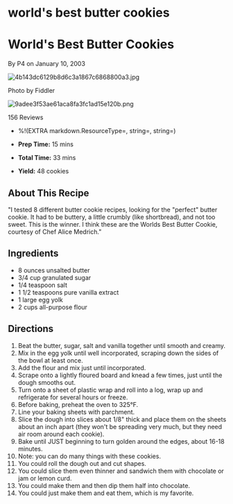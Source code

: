 # world's best butter cookies

# World's Best Butter Cookies

By P4 on January 10, 2003

![4b143dc6129b8d6c3a1867c6868800a3.jpg](image/4b143dc6129b8d6c3a1867c6868800a3.jpg)

Photo by Fiddler

![9adee3f53ae61aca8fa3fc1ad15e120b.png](image/9adee3f53ae61aca8fa3fc1ad15e120b.png)

156 Reviews
* %!(EXTRA markdown.ResourceType=, string=, string=)

* **Prep Time:** 15 mins
* **Total Time:** 33 mins
* **Yield:** 48 cookies

## About This Recipe

"I tested 8 different butter cookie recipes, looking for the "perfect" butter cookie. It had to be buttery, a little crumbly (like shortbread), and not too sweet. This is the winner. I think these are the Worlds Best Butter Cookie, courtesy of Chef Alice Medrich."

## Ingredients

* 8 ounces unsalted butter
* 3/4 cup granulated sugar
* 1/4 teaspoon salt
* 1 1/2 teaspoons pure vanilla extract
* 1 large egg yolk
* 2 cups all-purpose flour

## Directions

1. Beat the butter, sugar, salt and vanilla together until smooth and creamy.
2. Mix in the egg yolk until well incorporated, scraping down the sides of the bowl at least once.
3. Add the flour and mix just until incorporated.
4. Scrape onto a lightly floured board and knead a few times, just until the dough smooths out.
5. Turn onto a sheet of plastic wrap and roll into a log, wrap up and refrigerate for several hours or freeze.
6. Before baking, preheat the oven to 325°F.
7. Line your baking sheets with parchment.
8. Slice the dough into slices about 1/8" thick and place them on the sheets about an inch apart (they won't be spreading very much, but they need air room around each cookie).
9. Bake until JUST beginning to turn golden around the edges, about 16-18 minutes.
10. Note: you can do many things with these cookies.
11. You could roll the dough out and cut shapes.
12. You could slice them even thinner and sandwich them with chocolate or jam or lemon curd.
13. You could make them and then dip them half into chocolate.
14. You could just make them and eat them, which is my favorite.
